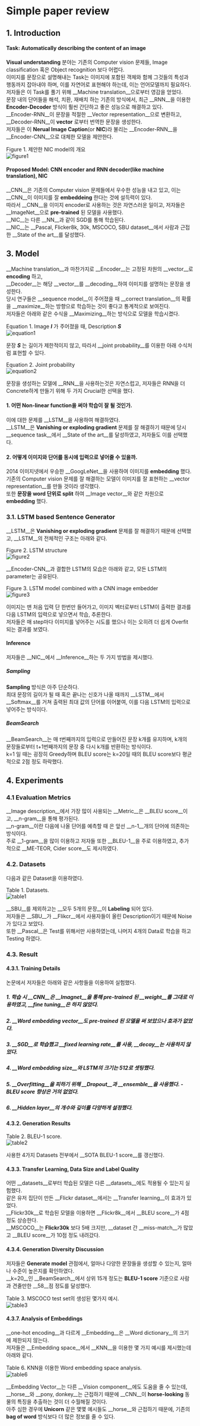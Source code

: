 # Simple paper review
## 1. Introduction
#### Task: Automatically describing the content of an image
__Visual understanding__ 분야는 기존의 Computer vision 문제들, Image classification 혹은 Object recognition 보다 어렵다.  
이미지를 문장으로 설명해내는 Task는 이미지에 포함된 객체와 함께 그것들의 특성과 행동까지 잡아내야 하며, 이를 자연어로 표현해야 하는데, 이는 언어모델까지 필요하다.  
저자들은 이 Task를 풀기 위해 __Machine translation__으로부터 영감을 얻었다.  
문장 내의 단어들을 해석, 치환, 재배치 하는 기존의 방식에서, 최근 __RNN__을 이용한 __Encoder-Decoder__ 방식이 훨씬 간단하고 좋은 성능으로 해결하고 있다.  
__Encoder-RNN__이 문장을 적절한 __Vector representation__으로 변환하고, __Decoder-RNN__이 __vector__ 로부터 번역한 문장을 생성한다.  
저자들은 이 __Nerual Image Caption__(or __NIC__)라 불리는 __Encoder-RNN__을 __Encoder-CNN__으로 대체한 모델을 제안한다.

Figure 1. 제안한 NIC model의 개요   
![figure1](https://user-images.githubusercontent.com/15686143/55540612-4cb31f00-56fe-11e9-913d-953e02738736.PNG)

#### Proposed Model: CNN encoder and RNN decoder(like machine translation), NIC
__CNN__은 기존의 Computer vision 문제들에서 우수한 성능을 내고 있고, 이는 __CNN__이 이미지를 잘 __embeddeing__ 한다는 것에 설득력이 있다.  
따라서 __CNN__을 이미지 encoder로 사용하는 것은 자연스러운 일이고, 저자들은 __ImageNet__으로 __pre-trained__ 된 모델을 사용했다.  
__NIC__는 다른 __NN__과 같이 SGD를 통해 학습된다.  
__NIC__는 __Pascal, Flicker8k, 30k, MSCOCO, SBU dataset__에서 사람과 근접한 __State of the art__를 달성했다.

## 3. Model
__Machine translation__과 마찬가지로 __Encoder__는 고정된 차원의 __vector__로 __encoding__ 하고,  
__Decoder__는 해당 __vector__를 __decoding__하여 이미지를 설명하는 문장을 생성한다.  
당시 연구들은 __sequence model__이 주어졌을 때 __correct translation__의 확률을 __maximize__하는 방향으로 학습하는 것이 좋다고 통계적으로 보여진다.  
저자들은 아래와 같은 수식을 __Maximizing__하는 방식으로 모델을 학습시켰다.

Equation 1. Image __*I*__ 가 주어졌을 때, Description __*S*__  
![equation1](https://user-images.githubusercontent.com/15686143/55540609-4cb31f00-56fe-11e9-9734-ab1e665651b7.PNG)

문장 __*S*__ 는 길이가 제한적이지 않고, 따라서 __joint probability__를 이용한 아래 수식처럼 표현할 수 있다.

Equation 2. Joint probability  
![equation2](https://user-images.githubusercontent.com/15686143/55540611-4cb31f00-56fe-11e9-86e7-e7b090f5a865.PNG)

문장을 생성하는 모델에 __RNN__을 사용하는것은 자연스럽고, 저자들은 RNN을 더 Concrete하게 만들기 위해 두 가지 Crucial한 선택을 했다.  

#### 1. 어떤 Non-linear function을 써야 학습이 잘 될 것인가.  
이에 대한 문제를 __LSTM__을 사용하여 해결하였다.  
__LSTM__은 __Vanishing or exploding gradient__ 문제를 잘 해결하기 때문에 당시 __sequence task__에서 __State of the art__를 달성하였고, 저자들도 이를 선택했다.   

#### 2. 어떻게 이미지와 단어를 동시에 입력으로 넣어줄 수 있을까.  
2014 이미지넷에서 우승한 __GoogLeNet__을 사용하여 이미지를 __embedding__ 했다.  
기존의 Computer vision 문제를 잘 해결하는 모델이 이미지를 잘 표현하는 __vector representation__를 만들 것이라 생각했다.  
또한 __문장을 word 단위로 split__ 하여 __Image vector__와 같은 차원으로 __embedding__ 했다. 

### 3.1. LSTM based Sentence Generator
__LSTM__은 __Vanishing or exploding gradient__ 문제를 잘 해결하기 때문에 선택했고, __LSTM__의 전체적인 구조는 아래와 같다.  

Figure 2. LSTM structure  
![figure2](https://user-images.githubusercontent.com/15686143/55540614-4cb31f00-56fe-11e9-8fc5-baaa663d82fe.PNG)

__Encoder-CNN__과 결합한 LSTM의 모습은 아래와 같고, 모든 LSTM의 parameter는 공유된다.

Figure 3. LSTM model combined with a CNN image embedder  
![figure3](https://user-images.githubusercontent.com/15686143/55540615-4d4bb580-56fe-11e9-80c5-53b0fe531253.PNG)

이미지는 맨 처음 입력 단 한번만 들어가고, 이미지 벡터로부터 LSTM이 출력한 결과를 다음 LSTM의 입력으로 넣으면서 학습, 추론한다.  
저자들은 매 step마다 이미지를 넣어주는 시도를 했으나 이는 오히려 더 쉽게 Overfit 되는 결과를 보였다.  

#### Inference
저자들은 __NIC__에서 __Inference__하는 두 가지 방법을 제시했다.  

##### Sampling
__Sampling__ 방식은 아주 단순하다.  
최대 문장의 길이가 될 때 혹은 끝나는 신호가 나올 때까지 __LSTM__에서 __Softmax__를 거쳐 출력된 최대 값의 단어를 이어붙여, 이를 다음 LSTM의 입력으로 넣어주는 방식이다.

##### BeamSearch
__BeamSearch__는 매 t번째까지의 입력으로 만들어진 문장 k개를 유지하며, k개의 문장들로부터 t+1번째까지의 문장 중 다시 k개를 반환하는 방식이다.  
k=1 일 때는 굉장히 Greedy하며 BLEU score는 k=20일 때의 BLEU score보다 평균적으로 2점 정도 하락했다.  
 
## 4. Experiments
### 4.1 Evaluation Metrics
__Image description__에서 가장 많이 사용되는 __Metric__은 __BLEU score__이고, __n-gram__을 통해 평가된다.  
__n-gram__이란 다음에 나올 단어를 예측할 때 은 앞선 __n-1__개의 단어에 의존하는 방식이다.  
주로 __1-gram__을 많이 이용하고 저자들 또한 __BLEU-1__을 주로 이용하였고, 추가적으로 __ME-TEOR, Cider score__도 제시하였다.

### 4.2. Datasets

다음과 같은 Dataset을 이용하였다.  

Table 1. Datasets.  
![table1](https://user-images.githubusercontent.com/15686143/55540616-4d4bb580-56fe-11e9-9c5f-1b18fa4878c7.PNG)

__SBU__를 제외하고는 __모두 5개의 문장__이 __Labeling__ 되어 있다.  
저자들은 __SBU__가 __Flikcr__에서 사용자들이 올린 Description이기 때문에 Noise가 있다고 보았다.  
또한 __Pascal__은 Test를 위해서만 사용하였는데, 나머지 4개의 Data로 학습을 하고 Testing 하였다.  

### 4.3. Result
#### 4.3.1. Training Details

논문에서 저자들은 아래와 같은 사항들을 이용하여 실험했다.

##### 1. 학습 시 __CNN__은 __Imagnet__을 통해 __pre-trained__ 된 __weight__를 그대로 이용하였고, __fine tuning__은 하지 않았다.  
##### 2. __Word embedding vector__도 __pre-trained__ 된 모델을 써 보았으나 효과가 없었다.  
##### 3. __SGD__로 학습했고 __fixed learning rate__를 사용, __decay__는 사용하지 않았다.  
##### 4. __Word embedding size__와 LSTM의 크기는 512로 셋팅했다.  
##### 5. __Overfitting__을 피하기 위해 __Dropout__과 __ensemble__을 사용했다. - BLEU score 향상은 거의 없었다.  
##### 6. __Hidden layer__의 개수와 깊이를 다양하게 설정했다.  

#### 4.3.2. Generation Results

Table 2. BLEU-1 score.  
![table2](https://user-images.githubusercontent.com/15686143/55540617-4d4bb580-56fe-11e9-939d-029437bb2094.PNG)

사용한 4가지 Datasets 전부에서 __SOTA BLEU-1 score__를 갱신했다.  

#### 4.3.3. Transfer Learning, Data Size and Label Quality

어떤 __datasets__로부터 학습된 모델은 다른 __datasets__에도 적용될 수 있는지 실험했다.  
같은 유저 집단이 만든 __Flickr dataset__에서는 __Transfer learning__이 효과가 있었다.  
__Flickr30k__로 학습된 모델을 이용하면 __Flickr8k__에서 __BLEU score__가 4점 정도 상승한다.  
__MSCOCO__는 __Flickr30k__ 보다 5배 크지만, __dataset 간 __miss-match__가 많았고 __BLEU score__가 10점 정도 내려갔다.  

#### 4.3.4. Generation Diversity Discussion

저자들은 __Generate model__ 관점에서, 얼마나 다양한 문장들을 생성할 수 있는지, 얼마나 수준이 높은지를 확인하였다.  
__k=20__인 __BeamSearch__에서 상위 15개 정도는 __BLEU-1 score__ 기준으로 사람과 견줄만한 __58__점 정도를 달성했다.  

Table 3. MSCOCO test set의 생성된 몇가지 예시.  
![table3](https://user-images.githubusercontent.com/15686143/55540618-4de44c00-56fe-11e9-9865-3fff3e9e4bf1.PNG)

#### 4.3.7. Analysis of Embeddings
__one-hot encoding__과 다르게 __Embedding__은 __Word dictionary__의 크기에 제한되지 않는다.  
저자들은 __Embedding space__에서 __KNN__을 이용한 몇 가지 예시를 제시했는데 아래와 같다.  

Table 6. KNN을 이용한 Word embedding space analysis.  
![table6](https://user-images.githubusercontent.com/15686143/55540621-4de44c00-56fe-11e9-880a-fbcfbbbd3663.PNG)

__Embedding Vector__는 다른 __Vision component__에도 도움을 줄 수 있는데,  
__horse__와 __pony, donkey__는 근접하기 때문에 __CNN__이 __horse-looking__ 동물의 특징을 추출하는 것이 더 수월해질 것이다.  
아주 심한 경우에 __Unicorn__ 같은 몇몇 예시들도 __horse__와 근접하기 때문에, 기존의 __bag of word__ 방식보다 더 많은 정보를 줄 수 있다.
